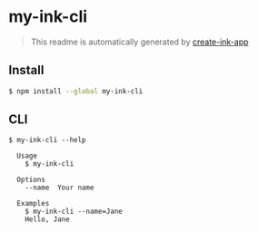 # my-ink-cli

> This readme is automatically generated by [create-ink-app](https://github.com/vadimdemedes/create-ink-app)


## Install

```bash
$ npm install --global my-ink-cli
```


## CLI

```
$ my-ink-cli --help

  Usage
    $ my-ink-cli

  Options
    --name  Your name

  Examples
    $ my-ink-cli --name=Jane
    Hello, Jane
```

